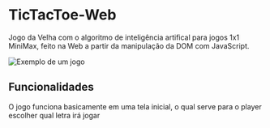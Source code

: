 # TicTacToe-Web
Jogo da Velha com o algoritmo de inteligência artifical para jogos 1x1 MiniMax, feito na Web a partir da manipulação da DOM com JavaScript.

![Exemplo de um jogo](https://i.ibb.co/NFF9x1y/tictactoe.gif)

## Funcionalidades
O jogo funciona basicamente em uma tela inicial, o qual serve para o player escolher qual letra irá jogar
